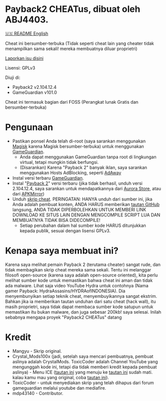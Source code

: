 # Payback2 CHEATus, dibuat oleh ABJ4403.
[🇺🇸️ README English](https://github.com/ABJ4403/Payback2_CHEATus)

Cheat ini bersumber-terbuka (Tidak seperti cheat lain yang cheater tidak menampilkan sama sekali! mereka membuatnya diluar proprietri)

[Laporkan isu disini](https://github.com/ABJ4403/Payback2_CHEATus)

Lisensi: GPLv3

Diuji di:
- Payback2 v2.104.12.4
- GameGuardian v101.0


Cheat ini termasuk bagian dari FOSS (Perangkat lunak Gratis dan bersumber-terbuka)

# Pengunaan
- Pastikan ponsel Anda telah di-root (saya sarankan menggunakan [Magisk](https://github.com/topjohnwu/magisk) karena Magisk bersumber-terbuka) untuk menggunakan [GameGuardian](https://gameguardian.net).
	- Anda dapat menggunakan GameGuardian tanpa root di lingkungan virtual, tetapi mungkin tidak berfungsi.
	- (Disarankan) Karena "Payback 2" banyak iklan, saya sarankan menggunakan Hosts AdBlocking, seperti [AdAway](https://awaway.org)
- Instal versi terbaru [GameGuardian](https://gameguardian.net).
- Instal "[Payback 2](https://play.google.com/store/apps/details?id=net.apex_designs.payback2)" versi terbaru (jika tidak berhasil, unduh versi 2.104.12.4, saya sarankan untuk mendapatkannya dari [Aurora Store](https://auroraoss.org), atau dari [APKMirror](https://apkmirror.com))
- Unduh [skrip cheat](https://github.com/ABJ4403/Payback2_CHEATus/blob/main/Payback2_CHEATus.lua?raw=true). PERINGATAN: HANYA unduh dari sumber ini, jika Anda adalah pembuat konten, ANDA HARUS memberikan [tautan GitHub](https://github.com/ABJ4403/Payback2_CHEATus) langsung, ANDA TIDAK DIPERBOLEHKAN UNTUK MEMBERI LINK DOWNLOAD KE SITUS LAIN DENGAN MENGCOMPILE SCRIPT LUA DAN MEMBUATNYA TIDAK BISA DIDECOMPILE!
	- Setiap perubahan dalam hal sumber kode HARUS ditunjukkan kepada publik, sesuai dengan lisensi GPLv3.

# Kenapa saya membuat ini?
Karena saya melihat pemain Payback 2 (terutama cheater) sangat rude, dan tidak membagikan skrip cheat mereka sama sekali. Tentu ini melanggar filosofi open-source (karena saya adalah open-source oriented), kita perlu melihat sumber kode untuk memastikan bahwa cheat ini aman dan tidak ada malware. Lihat saja video YouTube Hydra untuk contohnya (Nama gamer Payback: HydraAssasins/HYDRAofINDONESIA). Dia menyembunyikan setiap teknik cheat, menyembuyikannya sangat ekstrim. Bahkan jika ia memberikan tautan unduhan dari satu cheat (hack wall), itu masih proprietri, saya tidak dapat membaca sumber kode satupun untuk memastikan itu bukan malware, dan juga sebesar 200kb! saya selesai. Inilah sebabnya mengapa proyek "Payback2 CHEATus" datang

# Kredit
- Mangyu - Skrip original.
- Crystal_Mods100x (jadi, setelah saya mencari pembuatnya, pembuat aslinya adalah CrystalMods. ToxicCoder adalah Channel YouTube yang mengunggah kode ini, tetapi dia tidak memberi kredit kepada pembuat aslinya) - Menu ICE ([tautan ini](https://gameguardian.net/forum/topic/25781-payback-2/?do=findComment&comment=116945) yang menuju ke [tautan ini](https://gameguardian.net/forum/applications/core/interface/file/attachment.php?id=18369) sudah mati. kalau kamu mau yang original, coba [tautan ini](https://www.mediafire.com/file/o1kgc0xbcjdyzac/%7B1.0%7D+PB+2.lua/file)).
- ToxicCoder - untuk menyediakan skrip yang telah dihapus dari forum gameguardian melalui youtube dan mediafire.
- mdp43140 - Contributor.
